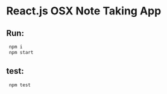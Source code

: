 # React.js OSX Note Taking App

## Run:

```sh
 npm i
 npm start
```

## test:

```sh
 npm test
```
